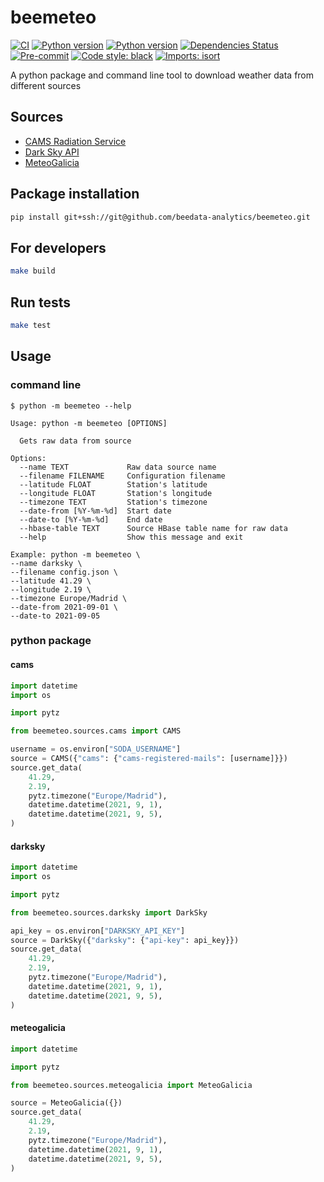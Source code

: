 # beemeteo

[![CI](https://github.com/beedata-analytics/beemeteo/actions/workflows/main.yml/badge.svg)](https://github.com/beedata-analytics/beemeteo/actions/workflows/main.yml)
[![Python version](https://img.shields.io/badge/python-2.7-blue)](https://img.shields.io/badge/python-2.7-blue)
[![Python version](https://img.shields.io/badge/python-3.8-blue)](https://img.shields.io/badge/python-3.8-blue)
[![Dependencies Status](https://img.shields.io/badge/dependencies-up%20to%20date-brightgreen.svg)](https://github.com/beedata-analytics/beedatadis/pulls?utf8=%E2%9C%93&q=is%3Apr%20author%3Aapp%2Fdependabot)
[![Pre-commit](https://img.shields.io/badge/pre--commit-enabled-brightgreen?logo=pre-commit&logoColor=white)](https://github.com/beedata-analytics/beedatadis/blob/master/.pre-commit-config.yaml)
[![Code style: black](https://img.shields.io/badge/code%20style-black-000000.svg)](https://github.com/psf/black)
[![Imports: isort](https://img.shields.io/badge/%20imports-isort-%231674b1?style=flat&labelColor=ef8336)](https://pycqa.github.io/isort/)


A python package and command line tool to download weather data from different sources

## Sources

- [CAMS Radiation Service](http://www.soda-pro.com/web-services/radiation/cams-radiation-service/info)
- [Dark Sky API](https://darksky.net/dev)
- [MeteoGalicia](http://mandeo.meteogalicia.es)

## Package installation

```bash
pip install git+ssh://git@github.com/beedata-analytics/beemeteo.git
```

## For developers

```bash
make build
```

## Run tests

```bash
make test
```

## Usage

### command line

```console
$ python -m beemeteo --help

Usage: python -m beemeteo [OPTIONS]

  Gets raw data from source

Options:
  --name TEXT             Raw data source name
  --filename FILENAME     Configuration filename
  --latitude FLOAT        Station's latitude
  --longitude FLOAT       Station's longitude
  --timezone TEXT         Station's timezone
  --date-from [%Y-%m-%d]  Start date
  --date-to [%Y-%m-%d]    End date
  --hbase-table TEXT      Source HBase table name for raw data
  --help                  Show this message and exit

Example: python -m beemeteo \
--name darksky \
--filename config.json \
--latitude 41.29 \
--longitude 2.19 \
--timezone Europe/Madrid \
--date-from 2021-09-01 \
--date-to 2021-09-05
```

### python package

#### cams

```python
import datetime
import os

import pytz

from beemeteo.sources.cams import CAMS

username = os.environ["SODA_USERNAME"]
source = CAMS({"cams": {"cams-registered-mails": [username]}})
source.get_data(
    41.29,
    2.19,
    pytz.timezone("Europe/Madrid"),
    datetime.datetime(2021, 9, 1),
    datetime.datetime(2021, 9, 5),
)
```

#### darksky

```python
import datetime
import os

import pytz

from beemeteo.sources.darksky import DarkSky

api_key = os.environ["DARKSKY_API_KEY"]
source = DarkSky({"darksky": {"api-key": api_key}})
source.get_data(
    41.29,
    2.19,
    pytz.timezone("Europe/Madrid"),
    datetime.datetime(2021, 9, 1),
    datetime.datetime(2021, 9, 5),
)
```

#### meteogalicia

```python
import datetime

import pytz

from beemeteo.sources.meteogalicia import MeteoGalicia

source = MeteoGalicia({})
source.get_data(
    41.29,
    2.19,
    pytz.timezone("Europe/Madrid"),
    datetime.datetime(2021, 9, 1),
    datetime.datetime(2021, 9, 5),
)
```
